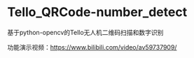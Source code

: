 # Tello_QRCode-number_detect
基于python-opencv的Tello无人机二维码扫描和数字识别

功能演示视频：https://www.bilibili.com/video/av59737909/
